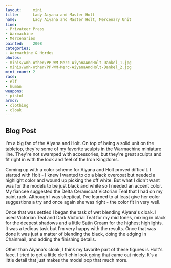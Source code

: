 ```yaml
---
layout:     mini
title:      Lady Aiyana and Master Holt
name:       Lady Aiyana and Master Holt, Mercenary Unit
line:       
- Privateer Press
- Warmachine
- Mercenaries
painted:    2008
categories:
- Warmachine & Hordes
photos:
- minis/wmh-other/PP-WM-Merc-AiyanaAndHolt-Dankel_1.jpg
- minis/wmh-other/PP-WM-Merc-AiyanaAndHolt-Dankel_2.jpg
mini_count: 2
race:
- elf
- human
weapons:    
- pistol
armor:      
- clothing
- cloak
---
```


## Blog Post
I'm a big fan of the Aiyana and Holt. On top of being a solid unit on the tabletop, they're some of my favorite sculpts in the Warmachine miniature line.  They're not swamped with accessories, but they're great sculpts and fit right in with the look and feel of the Iron Kingdoms.
 
Coming up with a color scheme for Aiyana and Holt proved difficult. I started with Holt - I knew I wanted to do a black overcoat but needed a highlight color and wound up picking the off white. But what I didn't want was for the models to be just black and white so I needed an accent color. My fiancee suggested the Delta Ceramcoat Victorian Teal that I had on my paint rack. Although I was skeptical, I've learned to at least give her color suggestions a try and once again she was right - the color fit in very well.

Once that was settled I began the task of wet blending Aiyana's cloak. I used Victorian Teal and Dark Victorial Teal for my mid tones, mixing in black for the deepest shadows and a little Satin Cream for the highest highlights. It was a tedious task but I'm very happy with the results. Once that was done it was just a matter of blending the black, doing the edging in Chainmail, and adding the finishing details.

Other than Aiyana's cloak, I think my favorite part of these figures is Holt's face. I tried to get a little cleft chin look going that came out nicely. It's a little detail that just makes the model pop that much more.